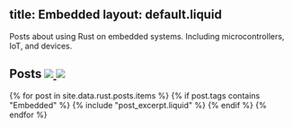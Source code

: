 title: Embedded
layout: default.liquid
---

Posts about using Rust on embedded systems. Including microcontrollers,
IoT, and devices.

<h2>
  Posts
  <a class="feedicon" href="/embedded/feed.rss" title="Embedded RSS Feed">
    <img src="/images/rss.svg" />
  </a>
  <a class="feedicon" href="/embedded/feed.json" title="Embedded JSON Feed">
    <img src="/images/jsonfeed.png" />
  </a>
</h2>

{% for post in site.data.rust.posts.items %}
  {% if post.tags contains "Embedded" %}
  {% include "post_excerpt.liquid" %}
  {% endif %}
{% endfor %}

